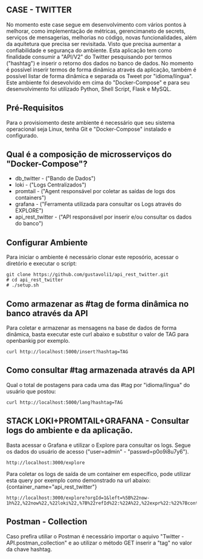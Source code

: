 ## CASE - TWITTER 

No momento este case segue em desenvolvimento com vários pontos à melhorar, como implementação de métricas, gerencimaneto de secrets, serviços de mensagerias, melhorias no código, novas funcionalidades, além da aquitetura que precisa ser revisitada. Visto que precisa aumentar a confiabilidade e segurança do ambiente. Esta aplicação tem como finalidade consumir a "API/V2" do Twitter pesquisando por termos ("hashtag") e inserir o retorno dos dados no banco de dados. No momento é possível inserir termos de forma dinâmica através da aplicação, também é possível listar de forma dinâmica e separada os Tweet por "idioma/língua". Este ambiente foi desevolvido em cima do "Docker-Compose" e para seu desenvolvimento foi utilizado Python, Shell Script, Flask e MySQL. 

## Pré-Requisitos

Para o provisiomento deste ambiente é necessário que seu sistema operacional seja Linux, tenha Git e "Docker-Compose" instalado e configurado.

## Qual é a composição de microsserviços do "Docker-Compose"?

 - db_twitter - ("Bando de Dados")
 - loki - ("Logs Centralizados")
 - promtail - ("Agent responsável por coletar as saídas de logs dos containers")
 - grafana - ("Ferramenta utilizada para consultar os Logs através do EXPLORE")
 - api_rest_twitter - ("API responsável por inserir e/ou consultar os dados do banco")

## Configurar Ambiente

Para iniciar o ambiente é necessário clonar este reposório, acessar o diretório e executar o script:
```
git clone https://github.com/gustavoli1/api_rest_twitter.git
# cd api_rest_twitter
# ./setup.sh
```

## Como armazenar as #tag de forma dinâmica no banco através da API 

Para coletar e armazenar as mensagens na base de dados de forma dinâmica, basta executar este curl abaixo e substitur o valor de TAG para openbankig por exemplo.
```
curl http://localhost:5000/insert?hashtag=TAG
```

## Como consultar #tag armazenada através da API

Qual o total de postagens para cada uma das #tag por "idioma/língua" do usuário que postou:

```
curl http://localhost:5000/lang?hashtag=TAG
```

## STACK LOKI+PROMTAIL+GRAFANA - Consultar logs do ambiente e da aplicação.

Basta acessar o Grafana e utilizar o Explore para consultar os logs. Segue os dados do usuário de acesso ("user=admin" - "passwd=p0o9i8u7y6"). 

```
http://localhost:3000/explore
```
Para coletar os logs de saída de um container em específico, pode utilizar esta query por exemplo como demonstrado na url abaixo: {container_name="api_rest_twitter"}

```
http://localhost:3000/explore?orgId=1&left=%5B%22now-1h%22,%22now%22,%22loki%22,%7B%22refId%22:%22A%22,%22expr%22:%22%7Bcontainer_name%3D%5C%22api_rest_twitter%5C%22%7D%22%7D%5D
```

## Postman - Collection

Caso prefira utiliar o Postman é necessário importar o aquivo "Twitter - API.postman_collection" e ao utilizar o método GET inserir a "tag" no valor da chave hashtag.

